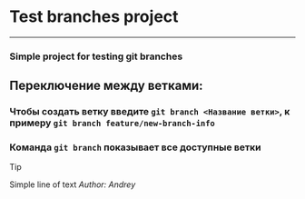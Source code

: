 # Test branches project
---
### Simple project for testing __git__ branches
## Переключение между ветками:
### Чтобы создать ветку введите `git branch <Название ветки>`, к примеру `git branch feature/new-branch-info`
### Команда `git branch` показывает все доступные ветки 
> [!Tip]
> Simple line of text
*Author: Andrey*

